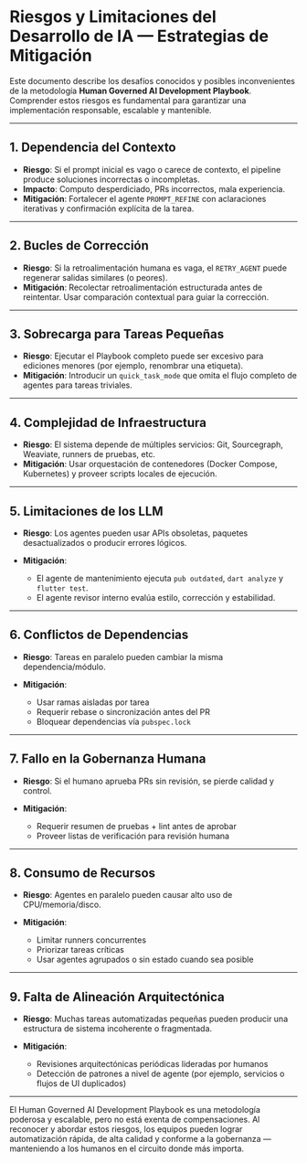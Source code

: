 # Riesgos y Limitaciones del Desarrollo de IA — Estrategias de Mitigación

Este documento describe los desafíos conocidos y posibles inconvenientes de la metodología **Human Governed AI Development Playbook**. Comprender estos riesgos es fundamental para garantizar una implementación responsable, escalable y mantenible.

---

## 1. Dependencia del Contexto

* **Riesgo**: Si el prompt inicial es vago o carece de contexto, el pipeline produce soluciones incorrectas o incompletas.
* **Impacto**: Computo desperdiciado, PRs incorrectos, mala experiencia.
* **Mitigación**: Fortalecer el agente `PROMPT_REFINE` con aclaraciones iterativas y confirmación explícita de la tarea.

---

## 2. Bucles de Corrección

* **Riesgo**: Si la retroalimentación humana es vaga, el `RETRY_AGENT` puede regenerar salidas similares (o peores).
* **Mitigación**: Recolectar retroalimentación estructurada antes de reintentar. Usar comparación contextual para guiar la corrección.

---

## 3. Sobrecarga para Tareas Pequeñas

* **Riesgo**: Ejecutar el Playbook completo puede ser excesivo para ediciones menores (por ejemplo, renombrar una etiqueta).
* **Mitigación**: Introducir un `quick_task_mode` que omita el flujo completo de agentes para tareas triviales.

---

## 4. Complejidad de Infraestructura

* **Riesgo**: El sistema depende de múltiples servicios: Git, Sourcegraph, Weaviate, runners de pruebas, etc.
* **Mitigación**: Usar orquestación de contenedores (Docker Compose, Kubernetes) y proveer scripts locales de ejecución.

---

## 5. Limitaciones de los LLM

* **Riesgo**: Los agentes pueden usar APIs obsoletas, paquetes desactualizados o producir errores lógicos.
* **Mitigación**:

  * El agente de mantenimiento ejecuta `pub outdated`, `dart analyze` y `flutter test`.
  * El agente revisor interno evalúa estilo, corrección y estabilidad.

---

## 6. Conflictos de Dependencias

* **Riesgo**: Tareas en paralelo pueden cambiar la misma dependencia/módulo.
* **Mitigación**:

  * Usar ramas aisladas por tarea
  * Requerir rebase o sincronización antes del PR
  * Bloquear dependencias vía `pubspec.lock`

---

## 7. Fallo en la Gobernanza Humana

* **Riesgo**: Si el humano aprueba PRs sin revisión, se pierde calidad y control.
* **Mitigación**:

  * Requerir resumen de pruebas + lint antes de aprobar
  * Proveer listas de verificación para revisión humana

---

## 8. Consumo de Recursos

* **Riesgo**: Agentes en paralelo pueden causar alto uso de CPU/memoria/disco.
* **Mitigación**:

  * Limitar runners concurrentes
  * Priorizar tareas críticas
  * Usar agentes agrupados o sin estado cuando sea posible

---

## 9. Falta de Alineación Arquitectónica

* **Riesgo**: Muchas tareas automatizadas pequeñas pueden producir una estructura de sistema incoherente o fragmentada.
* **Mitigación**:

  * Revisiones arquitectónicas periódicas lideradas por humanos
  * Detección de patrones a nivel de agente (por ejemplo, servicios o flujos de UI duplicados)

---

El Human Governed AI Development Playbook es una metodología poderosa y escalable, pero no está exenta de compensaciones. Al reconocer y abordar estos riesgos, los equipos pueden lograr automatización rápida, de alta calidad y conforme a la gobernanza — manteniendo a los humanos en el circuito donde más importa.
